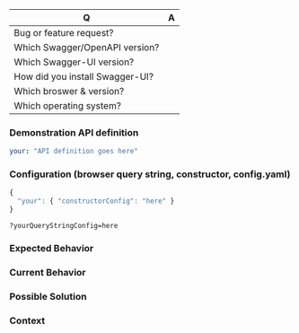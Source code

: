 <!---
Thanks for filing an issue 😄 ! Before you submit, please read the following:

Search open/closed issues before submitting since someone might have asked the same thing before!

Issues on GitHub are only related to problems of Swagger-UI itself. We'll try to offer support
here for your use case, but we can't offer help with projects that use Swagger-UI indirectly,
like Springfox or swagger-node.

Likewise, we can't accept features or bugs in the Swagger/OpenAPI specifications themselves,
or anything that violates the specifications.

-->

<!--- Provide a general summary of the issue in the title above -->


| Q                               | A
| ------------------------------- | -------
| Bug or feature request?         |  
| Which Swagger/OpenAPI version?  |
| Which Swagger-UI version?       |
| How did you install Swagger-UI? | 
| Which broswer & version?        |
| Which operating system?         | 


### Demonstration API definition
<!--- If you're describing a bug, please provide an API definition that reproduces your problem -->
<!--- If you have link to a demo repo please link that! -->

<!--- If your spec is large, please put it into a Gist (https://gist.github.com) instead of pasting it. -->

```yaml
your: "API definition goes here"
```

### Configuration (browser query string, constructor, config.yaml)
<!--- If describing a bug, tell us what your configuration looks like -->

```js
{
  "your": { "constructorConfig": "here" }
}
```

`?yourQueryStringConfig=here`

### Expected Behavior
<!--- If you're describing a bug, tell us what should happen -->
<!--- If you're suggesting a change/improvement, tell us how it should work -->

### Current Behavior
<!--- If describing a bug, tell us what happens instead of the expected behavior -->
<!--- If suggesting a change/improvement, explain the difference from current behavior -->

### Possible Solution
<!--- Not obligatory, but suggest a fix/reason for the bug, -->
<!--- or ideas how to implement the addition or change -->

### Context
<!--- How has this issue affected you? What are you trying to accomplish? -->
<!--- Providing context helps us come up with a solution that is most useful in the real world -->
